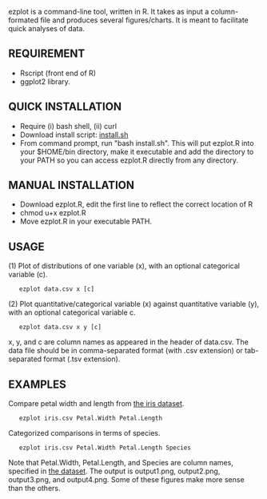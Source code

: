 ezplot is a command-line tool, written in R.  It takes as input a column-formated file and produces several figures/charts. It is meant to facilitate quick analyses of data.

REQUIREMENT
-----------

- Rscript (front end of R)
- ggplot2 library.

QUICK INSTALLATION
------------------

- Require (i) bash shell, (ii) curl
- Download install script: [install.sh](install.sh)
- From command prompt, run "bash install.sh".  This will put ezplot.R into your $HOME/bin directory, make it executable and add the directory to your PATH so you can access ezplot.R directly from any directory.

MANUAL INSTALLATION
-------------------

- Download ezplot.R, edit the first line to reflect the correct location of R
- chmod u+x ezplot.R
- Move ezplot.R in your executable PATH.

USAGE
-----

(1) Plot of distributions of one variable (x), with an optional categorical variable (c).
```
   ezplot data.csv x [c]
```

(2) Plot quantitative/categorical variable (x) against quantitative variable (y), with an optional categorical variable c.
```
   ezplot data.csv x y [c]
```

x, y, and c are column names as appeared in the header of data.csv.  The data file should be in comma-separated format (with .csv extension) or tab-separated format (.tsv extension).

EXAMPLES
--------

Compare petal width and length from [the iris dataset](http://en.wikipedia.org/wiki/Iris_flower_data_set).
```
   ezplot iris.csv Petal.Width Petal.Length
```

Categorized comparisons in terms of species.
```
   ezplot iris.csv Petal.Width Petal.Length Species
```

Note that Petal.Width, Petal.Length, and Species are column names, specified in [the dataset](data/iris.csv).
The output is output1.png, output2.png, output3.png, and output4.png.  Some of these figures make more sense than the others.

